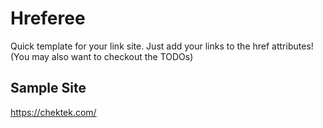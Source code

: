 # Hreferee

Quick template for your link site. Just add your links to the href attributes! (You may also want to checkout the TODOs)

## Sample Site

https://chektek.com/
